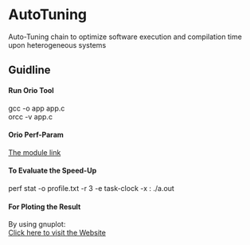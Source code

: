 # AutoTuning
Auto-Tuning chain to optimize software execution and compilation time upon heterogeneous systems
## Guidline
#### Run Orio Tool
gcc -o app app.c
<br>orcc -v app.c
#### Orio Perf-Param
<a href="https://github.com/brnorris03/Orio/blob/master/orio/module/pluto/pluto.py">The module link</a>
#### To Evaluate the Speed-Up
perf stat -o profile.txt -r 3 -e task-clock -x : ./a.out
#### For Ploting the Result
By using gnuplot:<br>
<a href="https://www.cs.hmc.edu/~vrable/gnuplot/using-gnuplot.html">Click here to visit the Website</a>
